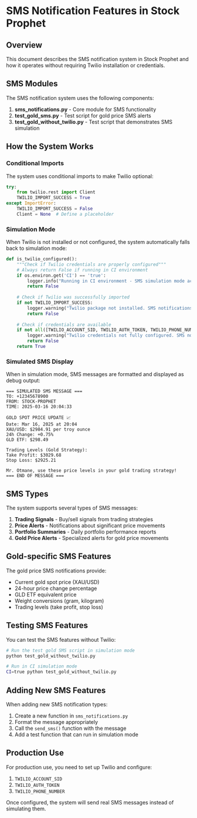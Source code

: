 # SMS Notification Features in Stock Prophet

## Overview

This document describes the SMS notification system in Stock Prophet and how it operates without requiring Twilio installation or credentials.

## SMS Modules

The SMS notification system uses the following components:

1. **sms_notifications.py** - Core module for SMS functionality
2. **test_gold_sms.py** - Test script for gold price SMS alerts
3. **test_gold_without_twilio.py** - Test script that demonstrates SMS simulation

## How the System Works

### Conditional Imports

The system uses conditional imports to make Twilio optional:

```python
try:
    from twilio.rest import Client
    TWILIO_IMPORT_SUCCESS = True
except ImportError:
    TWILIO_IMPORT_SUCCESS = False
    Client = None  # Define a placeholder
```

### Simulation Mode

When Twilio is not installed or not configured, the system automatically falls back to simulation mode:

```python
def is_twilio_configured():
    """Check if Twilio credentials are properly configured"""
    # Always return False if running in CI environment
    if os.environ.get('CI') == 'true':
        logger.info("Running in CI environment - SMS simulation mode activated")
        return False
    
    # Check if Twilio was successfully imported
    if not TWILIO_IMPORT_SUCCESS:
        logger.warning("Twilio package not installed. SMS notifications will not be sent.")
        return False
        
    # Check if credentials are available
    if not all([TWILIO_ACCOUNT_SID, TWILIO_AUTH_TOKEN, TWILIO_PHONE_NUMBER]):
        logger.warning("Twilio credentials not fully configured. SMS notifications will not be sent.")
        return False
    return True
```

### Simulated SMS Display

When in simulation mode, SMS messages are formatted and displayed as debug output:

```
=== SIMULATED SMS MESSAGE ===
TO: +12345678900
FROM: STOCK-PROPHET
TIME: 2025-03-16 20:04:33

GOLD SPOT PRICE UPDATE 📈
Date: Mar 16, 2025 at 20:04
XAU/USD: $2984.91 per troy ounce
24h Change: +0.75%
GLD ETF: $298.49

Trading Levels (Gold Strategy):
Take Profit: $3029.68
Stop Loss: $2925.21

Mr. Otmane, use these price levels in your gold trading strategy!
=== END OF MESSAGE ===
```

## SMS Types

The system supports several types of SMS messages:

1. **Trading Signals** - Buy/sell signals from trading strategies
2. **Price Alerts** - Notifications about significant price movements
3. **Portfolio Summaries** - Daily portfolio performance reports
4. **Gold Price Alerts** - Specialized alerts for gold price movements

## Gold-specific SMS Features

The gold price SMS notifications provide:

- Current gold spot price (XAU/USD)
- 24-hour price change percentage
- GLD ETF equivalent price
- Weight conversions (gram, kilogram)
- Trading levels (take profit, stop loss)

## Testing SMS Features

You can test the SMS features without Twilio:

```bash
# Run the test gold SMS script in simulation mode
python test_gold_without_twilio.py

# Run in CI simulation mode
CI=true python test_gold_without_twilio.py
```

## Adding New SMS Features

When adding new SMS notification types:

1. Create a new function in `sms_notifications.py`
2. Format the message appropriately
3. Call the `send_sms()` function with the message
4. Add a test function that can run in simulation mode

## Production Use

For production use, you need to set up Twilio and configure:

1. `TWILIO_ACCOUNT_SID`
2. `TWILIO_AUTH_TOKEN` 
3. `TWILIO_PHONE_NUMBER`

Once configured, the system will send real SMS messages instead of simulating them.